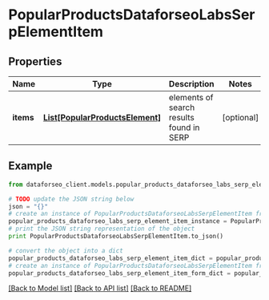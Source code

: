 # PopularProductsDataforseoLabsSerpElementItem


## Properties

Name | Type | Description | Notes
------------ | ------------- | ------------- | -------------
**items** | [**List[PopularProductsElement]**](PopularProductsElement.md) | elements of search results found in SERP | [optional] 

## Example

```python
from dataforseo_client.models.popular_products_dataforseo_labs_serp_element_item import PopularProductsDataforseoLabsSerpElementItem

# TODO update the JSON string below
json = "{}"
# create an instance of PopularProductsDataforseoLabsSerpElementItem from a JSON string
popular_products_dataforseo_labs_serp_element_item_instance = PopularProductsDataforseoLabsSerpElementItem.from_json(json)
# print the JSON string representation of the object
print PopularProductsDataforseoLabsSerpElementItem.to_json()

# convert the object into a dict
popular_products_dataforseo_labs_serp_element_item_dict = popular_products_dataforseo_labs_serp_element_item_instance.to_dict()
# create an instance of PopularProductsDataforseoLabsSerpElementItem from a dict
popular_products_dataforseo_labs_serp_element_item_form_dict = popular_products_dataforseo_labs_serp_element_item.from_dict(popular_products_dataforseo_labs_serp_element_item_dict)
```
[[Back to Model list]](../README.md#documentation-for-models) [[Back to API list]](../README.md#documentation-for-api-endpoints) [[Back to README]](../README.md)


